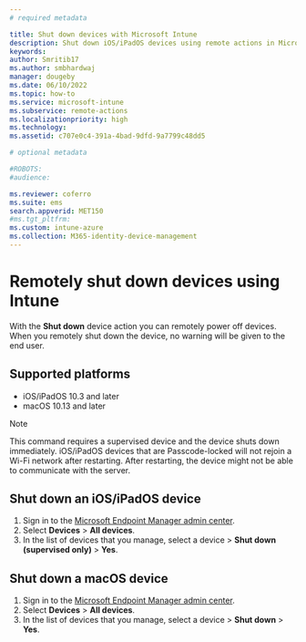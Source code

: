 ```yaml
---
# required metadata

title: Shut down devices with Microsoft Intune
description: Shut down iOS/iPadOS devices using remote actions in Microsoft Intune.
keywords:
author: Smritib17
ms.author: smbhardwaj
manager: dougeby
ms.date: 06/10/2022
ms.topic: how-to
ms.service: microsoft-intune
ms.subservice: remote-actions
ms.localizationpriority: high
ms.technology:
ms.assetid: c707e0c4-391a-4bad-9dfd-9a7799c48dd5

# optional metadata

#ROBOTS:
#audience:

ms.reviewer: coferro
ms.suite: ems
search.appverid: MET150
#ms.tgt_pltfrm:
ms.custom: intune-azure
ms.collection: M365-identity-device-management
---
```


# Remotely shut down devices using Intune

With the **Shut down** device action you can remotely power off devices. When you remotely shut down the device, no warning will be given to the end user.

## Supported platforms

 - iOS/iPadOS 10.3 and later
 - macOS 10.13 and later

> [!NOTE]
> This command requires a supervised device and the device shuts down immediately. iOS/iPadOS devices that are Passcode-locked will not rejoin a Wi-Fi network after restarting. After restarting, the device might not be able to communicate with the server.

## Shut down an iOS/iPadOS device

1. Sign in to the [Microsoft Endpoint Manager admin center](https://go.microsoft.com/fwlink/?linkid=2109431).
2. Select **Devices** > **All devices**.
3. In the list of devices that you manage, select a device > **Shut down (supervised only)** > **Yes**.

## Shut down a macOS device

1. Sign in to the [Microsoft Endpoint Manager admin center](https://go.microsoft.com/fwlink/?linkid=2109431).
2. Select **Devices** > **All devices**.
3. In the list of devices that you manage, select a device > **Shut down** > **Yes**.